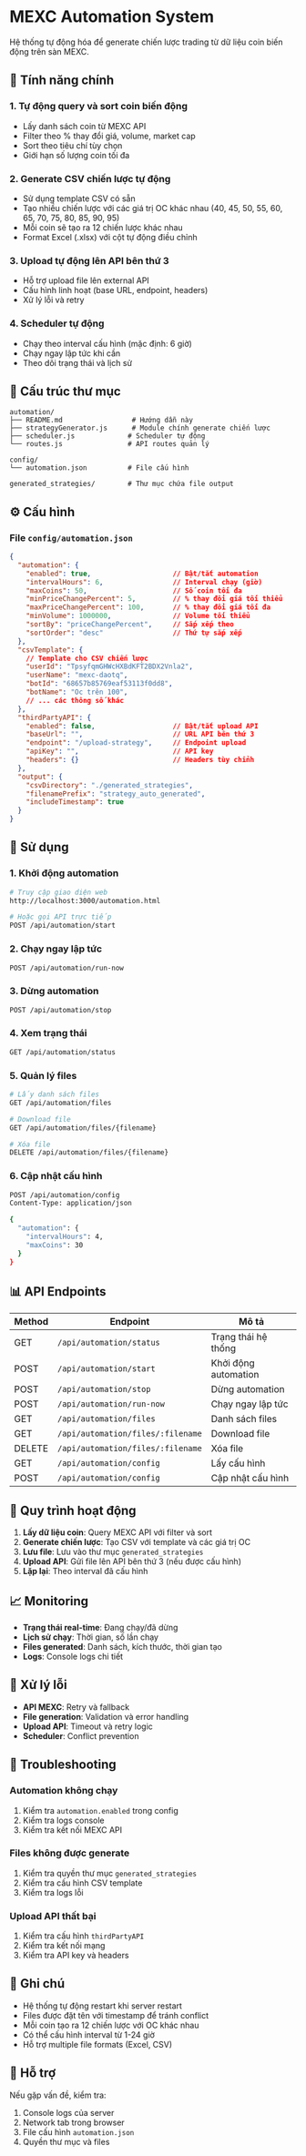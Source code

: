 # MEXC Automation System

Hệ thống tự động hóa để generate chiến lược trading từ dữ liệu coin biến động trên sàn MEXC.

## 🚀 Tính năng chính

### 1. **Tự động query và sort coin biến động**
- Lấy danh sách coin từ MEXC API
- Filter theo % thay đổi giá, volume, market cap
- Sort theo tiêu chí tùy chọn
- Giới hạn số lượng coin tối đa

### 2. **Generate CSV chiến lược tự động**
- Sử dụng template CSV có sẵn
- Tạo nhiều chiến lược với các giá trị OC khác nhau (40, 45, 50, 55, 60, 65, 70, 75, 80, 85, 90, 95)
- Mỗi coin sẽ tạo ra 12 chiến lược khác nhau
- Format Excel (.xlsx) với cột tự động điều chỉnh

### 3. **Upload tự động lên API bên thứ 3**
- Hỗ trợ upload file lên external API
- Cấu hình linh hoạt (base URL, endpoint, headers)
- Xử lý lỗi và retry

### 4. **Scheduler tự động**
- Chạy theo interval cấu hình (mặc định: 6 giờ)
- Chạy ngay lập tức khi cần
- Theo dõi trạng thái và lịch sử

## 📁 Cấu trúc thư mục

```
automation/
├── README.md                 # Hướng dẫn này
├── strategyGenerator.js      # Module chính generate chiến lược
├── scheduler.js             # Scheduler tự động
└── routes.js                # API routes quản lý

config/
└── automation.json          # File cấu hình

generated_strategies/        # Thư mục chứa file output
```

## ⚙️ Cấu hình

### File `config/automation.json`

```json
{
  "automation": {
    "enabled": true,                    // Bật/tắt automation
    "intervalHours": 6,                 // Interval chạy (giờ)
    "maxCoins": 50,                     // Số coin tối đa
    "minPriceChangePercent": 5,         // % thay đổi giá tối thiểu
    "maxPriceChangePercent": 100,       // % thay đổi giá tối đa
    "minVolume": 1000000,               // Volume tối thiểu
    "sortBy": "priceChangePercent",     // Sắp xếp theo
    "sortOrder": "desc"                 // Thứ tự sắp xếp
  },
  "csvTemplate": {
    // Template cho CSV chiến lược
    "userId": "TpsyfqmGHWcHXBdKFT2BDX2Vnla2",
    "userName": "mexc-daotq",
    "botId": "68657b85769eaf53113f0dd8",
    "botName": "Oc trên 100",
    // ... các thông số khác
  },
  "thirdPartyAPI": {
    "enabled": false,                   // Bật/tắt upload API
    "baseUrl": "",                      // URL API bên thứ 3
    "endpoint": "/upload-strategy",     // Endpoint upload
    "apiKey": "",                       // API key
    "headers": {}                       // Headers tùy chỉnh
  },
  "output": {
    "csvDirectory": "./generated_strategies",
    "filenamePrefix": "strategy_auto_generated",
    "includeTimestamp": true
  }
}
```

## 🔧 Sử dụng

### 1. **Khởi động automation**
```bash
# Truy cập giao diện web
http://localhost:3000/automation.html

# Hoặc gọi API trực tiếp
POST /api/automation/start
```

### 2. **Chạy ngay lập tức**
```bash
POST /api/automation/run-now
```

### 3. **Dừng automation**
```bash
POST /api/automation/stop
```

### 4. **Xem trạng thái**
```bash
GET /api/automation/status
```

### 5. **Quản lý files**
```bash
# Lấy danh sách files
GET /api/automation/files

# Download file
GET /api/automation/files/{filename}

# Xóa file
DELETE /api/automation/files/{filename}
```

### 6. **Cập nhật cấu hình**
```bash
POST /api/automation/config
Content-Type: application/json

{
  "automation": {
    "intervalHours": 4,
    "maxCoins": 30
  }
}
```

## 📊 API Endpoints

| Method | Endpoint | Mô tả |
|--------|----------|--------|
| GET | `/api/automation/status` | Trạng thái hệ thống |
| POST | `/api/automation/start` | Khởi động automation |
| POST | `/api/automation/stop` | Dừng automation |
| POST | `/api/automation/run-now` | Chạy ngay lập tức |
| GET | `/api/automation/files` | Danh sách files |
| GET | `/api/automation/files/:filename` | Download file |
| DELETE | `/api/automation/files/:filename` | Xóa file |
| GET | `/api/automation/config` | Lấy cấu hình |
| POST | `/api/automation/config` | Cập nhật cấu hình |

## 🔄 Quy trình hoạt động

1. **Lấy dữ liệu coin**: Query MEXC API với filter và sort
2. **Generate chiến lược**: Tạo CSV với template và các giá trị OC
3. **Lưu file**: Lưu vào thư mục `generated_strategies`
4. **Upload API**: Gửi file lên API bên thứ 3 (nếu được cấu hình)
5. **Lặp lại**: Theo interval đã cấu hình

## 📈 Monitoring

- **Trạng thái real-time**: Đang chạy/đã dừng
- **Lịch sử chạy**: Thời gian, số lần chạy
- **Files generated**: Danh sách, kích thước, thời gian tạo
- **Logs**: Console logs chi tiết

## 🚨 Xử lý lỗi

- **API MEXC**: Retry và fallback
- **File generation**: Validation và error handling
- **Upload API**: Timeout và retry logic
- **Scheduler**: Conflict prevention

## 🔧 Troubleshooting

### Automation không chạy
1. Kiểm tra `automation.enabled` trong config
2. Kiểm tra logs console
3. Kiểm tra kết nối MEXC API

### Files không được generate
1. Kiểm tra quyền thư mục `generated_strategies`
2. Kiểm tra cấu hình CSV template
3. Kiểm tra logs lỗi

### Upload API thất bại
1. Kiểm tra cấu hình `thirdPartyAPI`
2. Kiểm tra kết nối mạng
3. Kiểm tra API key và headers

## 📝 Ghi chú

- Hệ thống tự động restart khi server restart
- Files được đặt tên với timestamp để tránh conflict
- Mỗi coin tạo ra 12 chiến lược với OC khác nhau
- Có thể cấu hình interval từ 1-24 giờ
- Hỗ trợ multiple file formats (Excel, CSV)

## 🤝 Hỗ trợ

Nếu gặp vấn đề, kiểm tra:
1. Console logs của server
2. Network tab trong browser
3. File cấu hình `automation.json`
4. Quyền thư mục và files

